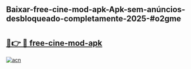 ## Baixar-free-cine-mod-apk-Apk-sem-anúncios-desbloqueado-completamente-2025-#o2gme

# <h2><a href="https://ainizakaria.my?title=free-cine-mod-apk&ref=22M">🔗👉 🔴 free-cine-mod-apk</a></h2>

[![acn](https://github.com/user-attachments/assets/0f9c940e-d8b0-45ae-aac7-cd30a18b3e1c)](https://ainizakaria.my?title=free-cine-mod-apk&ref=22M)


